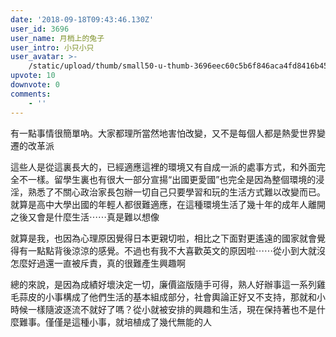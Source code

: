 ```yaml
---
date: '2018-09-18T09:43:46.130Z'
user_id: 3696
user_name: 月梢上的兔子
user_intro: 小只小只
user_avatar: >-
    /static/upload/thumb/small50-u-thumb-3696eec60c5b6f846aca4fd8416b452a0fa1afcb3850.png
upvote: 10
downvote: 0
comments:
    - ''
---
```


有一點事情很簡單吶。大家都理所當然地害怕改變，又不是每個人都是熱愛世界變遷的改革派

這些人是從這裏長大的，已經適應這裡的環境又有自成一派的處事方式，和外面完全不一樣。留學生裏也有很大一部分宣揚“出國更愛國”也完全是因為整個環境的浸淫，熟悉了不關心政治家長包辦一切自己只要學習和玩的生活方式難以改變而已。就算是高中大學出國的年輕人都很難適應，在這種環境生活了幾十年的成年人離開之後又會是什麼生活⋯⋯真是難以想像

就算是我，也因為心理原因覺得日本更親切啦，相比之下面對更遙遠的國家就會覺得有一點點背後涼涼的感覺。不過也有我不大喜歡英文的原因啦⋯⋯從小到大就沒怎麼好過還一直被斥責，真的很難產生興趣啊

總的來說，是因為成績好壞決定一切，廉價盜版隨手可得，熟人好辦事這一系列雞毛蒜皮的小事構成了他們生活的基本組成部分，社會輿論正好又不支持，那就和小時候一樣隨波逐流不就好了嗎？從小就被安排的興趣和生活，現在保持著也不是什麼難事。僅僅是這種小事，就培植成了幾代無能的人
